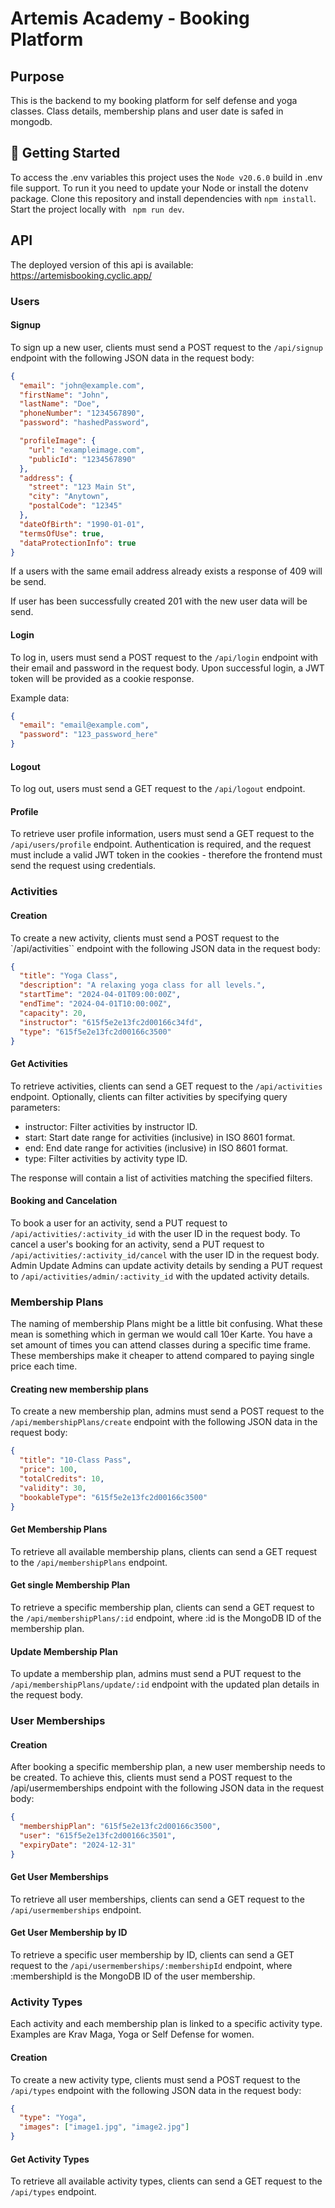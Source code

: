# Artemis Academy - Booking Platform

## Purpose

This is the backend to my booking platform for self defense and yoga classes. Class details, membership plans and user date is safed in mongodb.

## 🚀 Getting Started

To access the .env variables this project uses the `Node v20.6.0` build in .env file support. To run it you need to update your Node or install the dotenv package.
Clone this repository and install dependencies with `npm install`.
Start the project locally with ` npm run dev`.

## API

The deployed version of this api is available: https://artemisbooking.cyclic.app/

### Users

#### Signup

To sign up a new user, clients must send a POST request to the `/api/signup` endpoint with the following JSON data in the request body:

```json
{
  "email": "john@example.com",
  "firstName": "John",
  "lastName": "Doe",
  "phoneNumber": "1234567890",
  "password": "hashedPassword",

  "profileImage": {
    "url": "exampleimage.com",
    "publicId": "1234567890"
  },
  "address": {
    "street": "123 Main St",
    "city": "Anytown",
    "postalCode": "12345"
  },
  "dateOfBirth": "1990-01-01",
  "termsOfUse": true,
  "dataProtectionInfo": true
}
```

If a users with the same email address already exists a response of 409 will be send.

If user has been successfully created 201 with the new user data will be send.

#### Login

To log in, users must send a POST request to the `/api/login` endpoint with their email and password in the request body. Upon successful login, a JWT token will be provided as a cookie response.

Example data:

```json
{
  "email": "email@example.com",
  "password": "123_password_here"
}
```

#### Logout

To log out, users must send a GET request to the `/api/logout` endpoint.

#### Profile

To retrieve user profile information, users must send a GET request to the `/api/users/profile` endpoint. Authentication is required, and the request must include a valid JWT token in the cookies - therefore the frontend must send the request using credentials.

### Activities

#### Creation

To create a new activity, clients must send a POST request to the `/api/activities`` endpoint with the following JSON data in the request body:

```json
{
  "title": "Yoga Class",
  "description": "A relaxing yoga class for all levels.",
  "startTime": "2024-04-01T09:00:00Z",
  "endTime": "2024-04-01T10:00:00Z",
  "capacity": 20,
  "instructor": "615f5e2e13fc2d00166c34fd",
  "type": "615f5e2e13fc2d00166c3500"
}
```

#### Get Activities

To retrieve activities, clients can send a GET request to the `/api/activities` endpoint. Optionally, clients can filter activities by specifying query parameters:

- instructor: Filter activities by instructor ID.
- start: Start date range for activities (inclusive) in ISO 8601 format.
- end: End date range for activities (inclusive) in ISO 8601 format.
- type: Filter activities by activity type ID.

The response will contain a list of activities matching the specified filters.

#### Booking and Cancelation

To book a user for an activity, send a PUT request to ` /api/activities/:activity_id` with the user ID in the request body.
To cancel a user's booking for an activity, send a PUT request to `/api/activities/:activity_id/cancel` with the user ID in the request body.
Admin Update
Admins can update activity details by sending a PUT request to `/api/activities/admin/:activity_id` with the updated activity details.

### Membership Plans

The naming of membership Plans might be a little bit confusing. What these mean is something which in german we would call 10er Karte. You have a set amount of times you can attend classes during a specific time frame. These memberships make it cheaper to attend compared to paying single price each time.

#### Creating new membership plans

To create a new membership plan, admins must send a POST request to the `/api/membershipPlans/create` endpoint with the following JSON data in the request body:

```json
{
  "title": "10-Class Pass",
  "price": 100,
  "totalCredits": 10,
  "validity": 30,
  "bookableType": "615f5e2e13fc2d00166c3500"
}
```

#### Get Membership Plans

To retrieve all available membership plans, clients can send a GET request to the `/api/membershipPlans` endpoint.

#### Get single Membership Plan

To retrieve a specific membership plan, clients can send a GET request to the `/api/membershipPlans/:id` endpoint, where :id is the MongoDB ID of the membership plan.

#### Update Membership Plan

To update a membership plan, admins must send a PUT request to the `/api/membershipPlans/update/:id` endpoint with the updated plan details in the request body.

### User Memberships

#### Creation

After booking a specific membership plan, a new user membership needs to be created. To achieve this, clients must send a POST request to the /api/usermemberships endpoint with the following JSON data in the request body:

```json
{
  "membershipPlan": "615f5e2e13fc2d00166c3500",
  "user": "615f5e2e13fc2d00166c3501",
  "expiryDate": "2024-12-31"
}
```

#### Get User Memberships

To retrieve all user memberships, clients can send a GET request to the `/api/usermemberships` endpoint.

#### Get User Membership by ID

To retrieve a specific user membership by ID, clients can send a GET request to the `/api/usermemberships/:membershipId` endpoint, where :membershipId is the MongoDB ID of the user membership.

### Activity Types

Each activity and each membership plan is linked to a specific activity type. Examples are Krav Maga, Yoga or Self Defense for women.

#### Creation

To create a new activity type, clients must send a POST request to the `/api/types` endpoint with the following JSON data in the request body:

```json
{
  "type": "Yoga",
  "images": ["image1.jpg", "image2.jpg"]
}
```

#### Get Activity Types

To retrieve all available activity types, clients can send a GET request to the `/api/types` endpoint.
